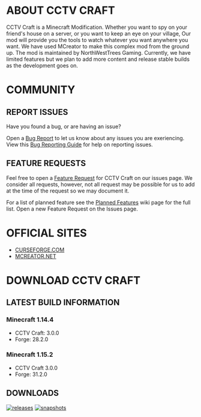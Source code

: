 # ABOUT CCTV CRAFT
CCTV Craft is a Minecraft Modification. Whether you want to spy on your friend's house on a server, or you want to keep an eye on your village, Our mod will provide you the tools to watch whatever you want anywhere you want. We have used MCreator to make this complex mod from the ground up. The mod is maintained by NorthWestTrees Gaming. Currently, we have limited features but we plan to add more content and release stable builds as the development goes on.

# COMMUNITY
## REPORT ISSUES
Have you found a bug, or are having an issue?

Open a [Bug Report](https://github.com/cctvcraft/modification/issues/new?assignees=northwesttreesgaming&labels=bug&template=bug_report.md&title=) to let us know about any issues you are exeriencing. View this [Bug Reporting Guide](https://github.com/cctvcraft/modification/wiki/Bug-Reporting-Guide) for help on reporting issues.

## FEATURE REQUESTS
Feel free to open a [Feature Request](https://github.com/cctvcraft/modification/issues/new?assignees=&labels=suggestion&template=feature_request.md&title=) for CCTV Craft on our issues page. We consider all requests, however, not all request may be possible for us to add at the time of the request so we may document it.

For a list of planned feature see the [Planned Features](https://github.com/cctvcraft/modification/wiki/Planned-Features) wiki page for the full list. Open a new Feature Request on the Issues page.

# OFFICIAL SITES
* [CURSEFORGE.COM](https://www.curseforge.com/minecraft/mc-mods/cctv-craft)
* [MCREATOR.NET](https://mcreator.net/modification/61192/cctv-craft)

# DOWNLOAD CCTV CRAFT
## LATEST BUILD INFORMATION
### Minecraft 1.14.4
* CCTV Craft: 3.0.0 
* Forge: 28.2.0

### Minecraft 1.15.2
* CCTV Craft 3.0.0 
* Forge: 31.2.0
## DOWNLOADS
[![releases](https://user-images.githubusercontent.com/47284617/114111474-f64dbd80-988e-11eb-8c19-eccdf70902a8.png)](https://github.com/cctvcraft/modification/wiki/Stable-Releases) [![snapshots](https://user-images.githubusercontent.com/47284617/114111608-517fb000-988f-11eb-8d0f-f8667d213f12.png)](https://github.com/cctvcraft/modification/wiki/Unstable-Releases)
